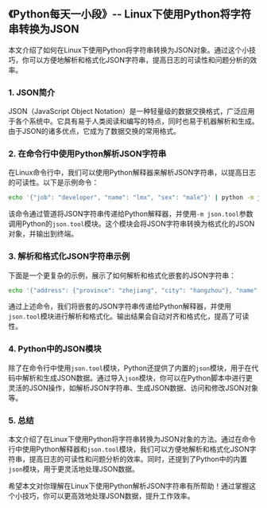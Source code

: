 ## 《Python每天一小段》-- Linux下使用Python将字符串转换为JSON

本文介绍了如何在Linux下使用Python将字符串转换为JSON对象。通过这个小技巧，你可以方便地解析和格式化JSON字符串，提高日志的可读性和问题分析的效率。

### 1. JSON简介

JSON（JavaScript Object Notation）是一种轻量级的数据交换格式，广泛应用于各个系统中。它具有易于人类阅读和编写的特点，同时也易于机器解析和生成。由于JSON的诸多优点，它成为了数据交换的常用格式。

### 2. 在命令行中使用Python解析JSON字符串

在Linux命令行中，我们可以使用Python解释器来解析JSON字符串，以提高日志的可读性。以下是示例命令：

```bash
echo '{"job": "developer", "name": "lmx", "sex": "male"}' | python -m json.tool
```

该命令通过管道将JSON字符串传递给Python解释器，并使用`-m json.tool`参数调用Python的`json.tool`模块。这个模块会将JSON字符串转换为格式化的JSON对象，并输出到终端。

### 3. 解析和格式化JSON字符串示例

下面是一个更复杂的示例，展示了如何解析和格式化嵌套的JSON字符串：

```bash
echo '{"address": {"province": "zhejiang", "city": "hangzhou"}, "name": "lmx", "sex": "male"}' | python -m json.tool
```

通过上述命令，我们将嵌套的JSON字符串传递给Python解释器，并使用`json.tool`模块进行解析和格式化。输出结果会自动对齐和格式化，提高了可读性。

### 4. Python中的JSON模块

除了在命令行中使用`json.tool`模块，Python还提供了内置的`json`模块，用于在代码中解析和生成JSON数据。通过导入`json`模块，你可以在Python脚本中进行更灵活的JSON操作，如解析JSON字符串、生成JSON数据、访问和修改JSON对象等。

### 5. 总结

本文介绍了在Linux下使用Python将字符串转换为JSON对象的方法。通过在命令行中使用Python解释器和`json.tool`模块，我们可以方便地解析和格式化JSON字符串，提高日志的可读性和问题分析的效率。同时，还提到了Python中的内置`json`模块，用于更灵活地处理JSON数据。

希望本文对你理解在Linux下使用Python解析JSON字符串有所帮助！通过掌握这个小技巧，你可以更高效地处理JSON数据，提升工作效率。